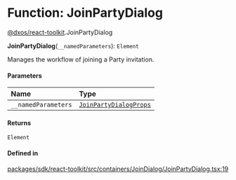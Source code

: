 # Function: JoinPartyDialog

[@dxos/react-toolkit](../modules/dxos_react_toolkit.md).JoinPartyDialog

**JoinPartyDialog**(`__namedParameters`): `Element`

Manages the workflow of joining a Party invitation.

#### Parameters

| Name | Type |
| :------ | :------ |
| `__namedParameters` | [`JoinPartyDialogProps`](../interfaces/dxos_react_toolkit.JoinPartyDialogProps.md) |

#### Returns

`Element`

#### Defined in

[packages/sdk/react-toolkit/src/containers/JoinDialog/JoinPartyDialog.tsx:19](https://github.com/dxos/dxos/blob/db8188dae/packages/sdk/react-toolkit/src/containers/JoinDialog/JoinPartyDialog.tsx#L19)
